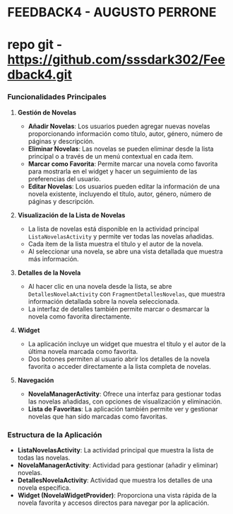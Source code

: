 # FEEDBACK4 - AUGUSTO PERRONE

# repo git - https://github.com/sssdark302/Feedback4.git

### Funcionalidades Principales
1. **Gestión de Novelas**
    - **Añadir Novelas**: Los usuarios pueden agregar nuevas novelas proporcionando información como título, autor, género, número de páginas y descripción.
    - **Eliminar Novelas**: Las novelas se pueden eliminar desde la lista principal o a través de un menú contextual en cada ítem.
    - **Marcar como Favorita**: Permite marcar una novela como favorita para mostrarla en el widget y hacer un seguimiento de las preferencias del usuario.
    - **Editar Novelas**: Los usuarios pueden editar la información de una novela existente, incluyendo el título, autor, género, número de páginas y descripción.
      
2. **Visualización de la Lista de Novelas**
    - La lista de novelas está disponible en la actividad principal `ListaNovelasActivity` y permite ver todas las novelas añadidas.
    - Cada ítem de la lista muestra el título y el autor de la novela.
    - Al seleccionar una novela, se abre una vista detallada que muestra más información.

3. **Detalles de la Novela**
    - Al hacer clic en una novela desde la lista, se abre `DetallesNovelaActivity` con `FragmentDetallesNovelas`, que muestra información detallada sobre la novela seleccionada.
    - La interfaz de detalles también permite marcar o desmarcar la novela como favorita directamente.

4. **Widget**
    - La aplicación incluye un widget que muestra el título y el autor de la última novela marcada como favorita.
    - Dos botones permiten al usuario abrir los detalles de la novela favorita o acceder directamente a la lista completa de novelas.

5. **Navegación**
    - **NovelaManagerActivity**: Ofrece una interfaz para gestionar todas las novelas añadidas, con opciones de visualización y eliminación.
    - **Lista de Favoritas**: La aplicación también permite ver y gestionar novelas que han sido marcadas como favoritas.

### Estructura de la Aplicación
- **ListaNovelasActivity**: La actividad principal que muestra la lista de todas las novelas.
- **NovelaManagerActivity**: Actividad para gestionar (añadir y eliminar) novelas.
- **DetallesNovelaActivity**: Actividad que muestra los detalles de una novela específica.
- **Widget (NovelaWidgetProvider)**: Proporciona una vista rápida de la novela favorita y accesos directos para navegar por la aplicación.
